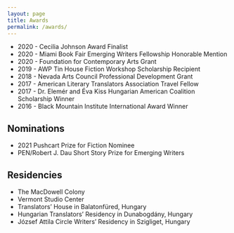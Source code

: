 ```yaml
---
layout: page
title: Awards
permalink: /awards/
---
```


- 2020 - Cecilia Johnson Award Finalist
- 2020 - Miami Book Fair Emerging Writers Fellowship Honorable Mention
- 2020 - Foundation for Contemporary Arts Grant
- 2019 - AWP Tin House Fiction Workshop Scholarship Recipient
- 2018 - Nevada Arts Council Professional Development Grant
- 2017 - American Literary Translators Association Travel Fellow
- 2017 - Dr. Elemér and Éva Kiss Hungarian American Coalition Scholarship Winner
- 2016 - Black Mountain Institute International Award Winner

## Nominations

- 2021 Pushcart Prize for Fiction Nominee
- PEN/Robert J. Dau Short Story Prize for Emerging Writers

## Residencies

- The MacDowell Colony
- Vermont Studio Center
- Translators’ House in Balatonfüred, Hungary
- Hungarian Translators’ Residency in Dunabogdány, Hungary
- József Attila Circle Writers’ Residency in Szigliget, Hungary